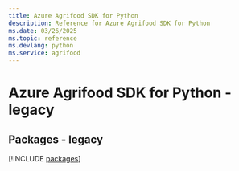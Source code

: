 ```yaml
---
title: Azure Agrifood SDK for Python
description: Reference for Azure Agrifood SDK for Python
ms.date: 03/26/2025
ms.topic: reference
ms.devlang: python
ms.service: agrifood
---
```

# Azure Agrifood SDK for Python - legacy
## Packages - legacy
[!INCLUDE [packages](agrifood-index.md)]